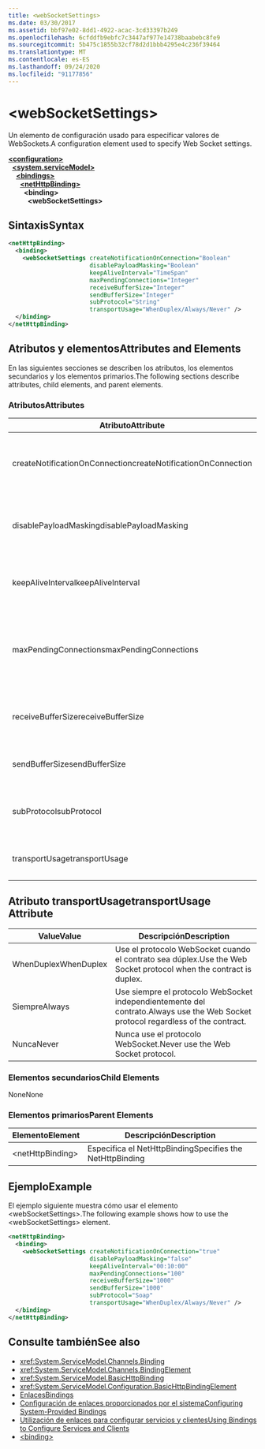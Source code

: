 ```yaml
---
title: <webSocketSettings>
ms.date: 03/30/2017
ms.assetid: bbf97e02-8dd1-4922-acac-3cd33397b249
ms.openlocfilehash: 6cfddfb9ebfc7c3447af977e14738baabebc8fe9
ms.sourcegitcommit: 5b475c1855b32cf78d2d1bbb4295e4c236f39464
ms.translationtype: MT
ms.contentlocale: es-ES
ms.lasthandoff: 09/24/2020
ms.locfileid: "91177856"
---
```

# \<webSocketSettings>

<span data-ttu-id="bec21-101">Un elemento de configuración usado para especificar valores de WebSockets.</span><span class="sxs-lookup"><span data-stu-id="bec21-101">A configuration element used to specify Web Socket settings.</span></span>  
  
[**\<configuration>**](../configuration-element.md)\
&nbsp;&nbsp;[**\<system.serviceModel>**](system-servicemodel.md)\
&nbsp;&nbsp;&nbsp;&nbsp;[**\<bindings>**](bindings.md)\
&nbsp;&nbsp;&nbsp;&nbsp;&nbsp;&nbsp;[**\<netHttpBinding>**](nethttpbinding.md)\
&nbsp;&nbsp;&nbsp;&nbsp;&nbsp;&nbsp;&nbsp;&nbsp;**\<binding>**\
&nbsp;&nbsp;&nbsp;&nbsp;&nbsp;&nbsp;&nbsp;&nbsp;&nbsp;&nbsp;**\<webSocketSettings>**  
  
## <a name="syntax"></a><span data-ttu-id="bec21-102">Sintaxis</span><span class="sxs-lookup"><span data-stu-id="bec21-102">Syntax</span></span>  
  
```xml  
<netHttpBinding>
  <binding>
    <webSocketSettings createNotificationOnConnection="Boolean"
                       disablePayloadMasking="Boolean"
                       keepAliveInterval="TimeSpan"
                       maxPendingConnections="Integer"
                       receiveBufferSize="Integer"
                       sendBufferSize="Integer"
                       subProtocol="String"
                       transportUsage="WhenDuplex/Always/Never" />
  </binding>
</netHttpBinding>
```  
  
## <a name="attributes-and-elements"></a><span data-ttu-id="bec21-103">Atributos y elementos</span><span class="sxs-lookup"><span data-stu-id="bec21-103">Attributes and Elements</span></span>  

 <span data-ttu-id="bec21-104">En las siguientes secciones se describen los atributos, los elementos secundarios y los elementos primarios.</span><span class="sxs-lookup"><span data-stu-id="bec21-104">The following sections describe attributes, child elements, and parent elements.</span></span>  
  
### <a name="attributes"></a><span data-ttu-id="bec21-105">Atributos</span><span class="sxs-lookup"><span data-stu-id="bec21-105">Attributes</span></span>  
  
|<span data-ttu-id="bec21-106">Atributo</span><span class="sxs-lookup"><span data-stu-id="bec21-106">Attribute</span></span>|<span data-ttu-id="bec21-107">Descripción</span><span class="sxs-lookup"><span data-stu-id="bec21-107">Description</span></span>|  
|---------------|-----------------|  
|<span data-ttu-id="bec21-108">createNotificationOnConnection</span><span class="sxs-lookup"><span data-stu-id="bec21-108">createNotificationOnConnection</span></span>|<span data-ttu-id="bec21-109">Especifica si se envía una notificación al realizar la conexión.</span><span class="sxs-lookup"><span data-stu-id="bec21-109">Specifies whether a notification is sent upon connection.</span></span>|  
|<span data-ttu-id="bec21-110">disablePayloadMasking</span><span class="sxs-lookup"><span data-stu-id="bec21-110">disablePayloadMasking</span></span>|<span data-ttu-id="bec21-111">Especifica si el enmascaramiento de WebSocket está deshabilitado.</span><span class="sxs-lookup"><span data-stu-id="bec21-111">Specifies whether Web Socket masking is disabled.</span></span>|  
|<span data-ttu-id="bec21-112">keepAliveInterval</span><span class="sxs-lookup"><span data-stu-id="bec21-112">keepAliveInterval</span></span>|<span data-ttu-id="bec21-113">Especifica el intervalo entre mensajes de mantenimiento de conexión.</span><span class="sxs-lookup"><span data-stu-id="bec21-113">Specifies the keep alive interval.</span></span>|  
|<span data-ttu-id="bec21-114">maxPendingConnections</span><span class="sxs-lookup"><span data-stu-id="bec21-114">maxPendingConnections</span></span>|<span data-ttu-id="bec21-115">Especifica el número máximo de conexiones pendientes de distribución en el servicio.</span><span class="sxs-lookup"><span data-stu-id="bec21-115">Specifies the maximum number of connections awaiting dispatch on the service.</span></span>|  
|<span data-ttu-id="bec21-116">receiveBufferSize</span><span class="sxs-lookup"><span data-stu-id="bec21-116">receiveBufferSize</span></span>|<span data-ttu-id="bec21-117">Especifica el tamaño de búfer de recibir.</span><span class="sxs-lookup"><span data-stu-id="bec21-117">Specifies the size of the receive buffer.</span></span>|  
|<span data-ttu-id="bec21-118">sendBufferSize</span><span class="sxs-lookup"><span data-stu-id="bec21-118">sendBufferSize</span></span>|<span data-ttu-id="bec21-119">Especifica el tamaño de búfer de enviar.</span><span class="sxs-lookup"><span data-stu-id="bec21-119">Specifies the size of the send buffer.</span></span>|  
|<span data-ttu-id="bec21-120">subProtocol</span><span class="sxs-lookup"><span data-stu-id="bec21-120">subProtocol</span></span>|<span data-ttu-id="bec21-121">Especifica el subprotocolo WebSocket.</span><span class="sxs-lookup"><span data-stu-id="bec21-121">Specifies the Web Socket subprotocol.</span></span>|  
|<span data-ttu-id="bec21-122">transportUsage</span><span class="sxs-lookup"><span data-stu-id="bec21-122">transportUsage</span></span>|<span data-ttu-id="bec21-123">Especifica cuándo usar WebSockets.</span><span class="sxs-lookup"><span data-stu-id="bec21-123">Specifies when to use Web Sockets.</span></span>|  
  
## <a name="transportusage-attribute"></a><span data-ttu-id="bec21-124">Atributo transportUsage</span><span class="sxs-lookup"><span data-stu-id="bec21-124">transportUsage Attribute</span></span>  
  
|<span data-ttu-id="bec21-125">Value</span><span class="sxs-lookup"><span data-stu-id="bec21-125">Value</span></span>|<span data-ttu-id="bec21-126">Descripción</span><span class="sxs-lookup"><span data-stu-id="bec21-126">Description</span></span>|  
|-----------|-----------------|  
|<span data-ttu-id="bec21-127">WhenDuplex</span><span class="sxs-lookup"><span data-stu-id="bec21-127">WhenDuplex</span></span>|<span data-ttu-id="bec21-128">Use el protocolo WebSocket cuando el contrato sea dúplex.</span><span class="sxs-lookup"><span data-stu-id="bec21-128">Use the Web Socket protocol when the contract is duplex.</span></span>|  
|<span data-ttu-id="bec21-129">Siempre</span><span class="sxs-lookup"><span data-stu-id="bec21-129">Always</span></span>|<span data-ttu-id="bec21-130">Use siempre el protocolo WebSocket independientemente del contrato.</span><span class="sxs-lookup"><span data-stu-id="bec21-130">Always use the Web Socket protocol regardless of the contract.</span></span>|  
|<span data-ttu-id="bec21-131">Nunca</span><span class="sxs-lookup"><span data-stu-id="bec21-131">Never</span></span>|<span data-ttu-id="bec21-132">Nunca use el protocolo WebSocket.</span><span class="sxs-lookup"><span data-stu-id="bec21-132">Never use the Web Socket protocol.</span></span>|  
  
### <a name="child-elements"></a><span data-ttu-id="bec21-133">Elementos secundarios</span><span class="sxs-lookup"><span data-stu-id="bec21-133">Child Elements</span></span>  

 <span data-ttu-id="bec21-134">None</span><span class="sxs-lookup"><span data-stu-id="bec21-134">None</span></span>  
  
### <a name="parent-elements"></a><span data-ttu-id="bec21-135">Elementos primarios</span><span class="sxs-lookup"><span data-stu-id="bec21-135">Parent Elements</span></span>  
  
|<span data-ttu-id="bec21-136">Elemento</span><span class="sxs-lookup"><span data-stu-id="bec21-136">Element</span></span>|<span data-ttu-id="bec21-137">Descripción</span><span class="sxs-lookup"><span data-stu-id="bec21-137">Description</span></span>|  
|-------------|-----------------|  
|\<netHttpBinding>|<span data-ttu-id="bec21-138">Especifica el NetHttpBinding</span><span class="sxs-lookup"><span data-stu-id="bec21-138">Specifies the NetHttpBinding</span></span>|  
  
## <a name="example"></a><span data-ttu-id="bec21-139">Ejemplo</span><span class="sxs-lookup"><span data-stu-id="bec21-139">Example</span></span>  

 <span data-ttu-id="bec21-140">El ejemplo siguiente muestra cómo usar el elemento \<webSocketSettings>.</span><span class="sxs-lookup"><span data-stu-id="bec21-140">The following example shows how to use the \<webSocketSettings> element.</span></span>  
  
```xml  
<netHttpBinding>
  <binding>
    <webSocketSettings createNotificationOnConnection="true"
                       disablePayloadMasking="false"
                       keepAliveInterval="00:10:00"
                       maxPendingConnections="100"
                       receiveBufferSize="1000"
                       sendBufferSize="1000"
                       subProtocol="Soap"
                       transportUsage="WhenDuplex/Always/Never" />
  </binding>
</netHttpBinding>
```  
  
## <a name="see-also"></a><span data-ttu-id="bec21-141">Consulte también</span><span class="sxs-lookup"><span data-stu-id="bec21-141">See also</span></span>

- <xref:System.ServiceModel.Channels.Binding>
- <xref:System.ServiceModel.Channels.BindingElement>
- <xref:System.ServiceModel.BasicHttpBinding>
- <xref:System.ServiceModel.Configuration.BasicHttpBindingElement>
- [<span data-ttu-id="bec21-142">Enlaces</span><span class="sxs-lookup"><span data-stu-id="bec21-142">Bindings</span></span>](../../../wcf/bindings.md)
- [<span data-ttu-id="bec21-143">Configuración de enlaces proporcionados por el sistema</span><span class="sxs-lookup"><span data-stu-id="bec21-143">Configuring System-Provided Bindings</span></span>](../../../wcf/feature-details/configuring-system-provided-bindings.md)
- [<span data-ttu-id="bec21-144">Utilización de enlaces para configurar servicios y clientes</span><span class="sxs-lookup"><span data-stu-id="bec21-144">Using Bindings to Configure Services and Clients</span></span>](../../../wcf/using-bindings-to-configure-services-and-clients.md)
- [\<binding>](bindings.md)
